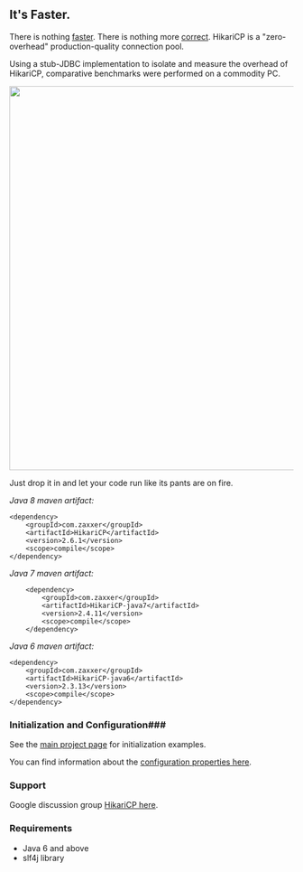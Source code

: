 ## It's Faster. ##
There is nothing [faster](https://github.com/brettwooldridge/HikariCP/wiki/Benchmarks).  There is
nothing more [correct](https://github.com/brettwooldridge/HikariCP/wiki/Correctness).  HikariCP is a "zero-overhead"
production-quality connection pool.

Using a stub-JDBC implementation to isolate and measure the overhead of HikariCP, comparative benchmarks were
performed on a commodity PC.

<a href="https://github.com/brettwooldridge/HikariCP/wiki/HikariCP-bench-2.6.0.png"><img src="https://github.com/brettwooldridge/HikariCP/wiki/HikariCP-bench-2.6.0.png" width="680"/></a>

Just drop it in and let your code run like its pants are on fire.

_Java 8 maven artifact:_

    <dependency>
        <groupId>com.zaxxer</groupId>
        <artifactId>HikariCP</artifactId>
        <version>2.6.1</version>
        <scope>compile</scope>
    </dependency>

_Java 7 maven artifact:_

        <dependency>
            <groupId>com.zaxxer</groupId>
            <artifactId>HikariCP-java7</artifactId>
            <version>2.4.11</version>
            <scope>compile</scope>
        </dependency>

_Java 6 maven artifact:_

    <dependency>
        <groupId>com.zaxxer</groupId>
        <artifactId>HikariCP-java6</artifactId>
        <version>2.3.13</version>
        <scope>compile</scope>
    </dependency>

### Initialization and Configuration###

See the [main project page](https://github.com/brettwooldridge/HikariCP#initialization) for initialization examples.

You can find information about the [configuration properties here](https://github.com/brettwooldridge/HikariCP#configuration-knobs-baby).

### Support ###
Google discussion group [HikariCP here](https://groups.google.com/d/forum/hikari-cp).

### Requirements ###
* Java 6 and above
* slf4j library
